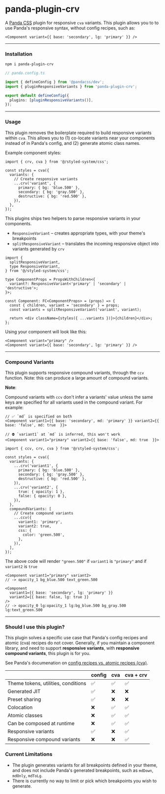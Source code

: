 # panda-plugin-crv

A [Panda CSS](https://panda-css.com) plugin for responsive `cva` variants. This plugin allows you to to use Panda's responsive syntax, without config recipes, such as:

```tsx
<Component variant={{ base: 'secondary', lg: 'primary' }} />
```

---

### Installation

```sh
npm i panda-plugin-crv
```

```ts
// panda.config.ts

import { defineConfig } from '@pandacss/dev';
import { pluginResponsiveVariants } from 'panda-plugin-crv';

export default defineConfig({
  plugins: [pluginResponsiveVariants()],
});
```

---

### Usage

This plugin removes the boilerplate required to build responsive variants within `cva`. This allows you to (1) co-locate variants near your components instead of in Panda's config, and (2) generate atomic class names.

Example component styles:

```tsx
import { crv, cva } from '@/styled-system/css';

const styles = cva({
  variants: {
    // Create responsive variants
    ...crv('variant', {
      primary: { bg: 'blue.500' },
      secondary: { bg: 'gray.500' },
      destructive: { bg: 'red.500' },
    }),
  },
});
```

This plugins ships two helpers to parse responsive variants in your components.

- `ResponsiveVariant` – creates appropriate types, with your theme's breakpoints
- `splitResponsiveVariant` – translates the incoming responsive object into variants generated by `crv`

```tsx
import {
  splitResponsiveVariant,
  type ResponsiveVariant,
} from '@/styled-system/css';

type ComponentProps = PropsWithChildren<{
  variant?: ResponsiveVariant<'primary' | 'secondary' | 'destructive'>;
}>;

const Component: FC<ComponentProps> = (props) => {
  const { children, variant = 'secondary' } = props;
  const variants = splitResponsiveVariant('variant', variant);

  return <div className={styles({ ...variants })}>{children}</div>;
};
```

Using your component will look like this:

```tsx
<Component variant="primary" />
<Component variant={{ base: 'secondary', lg: 'primary' }} />
```

---

### Compound Variants

This plugin supports responsive compound variants, through the `ccv` function. Note: this can produce a large amount of compound variants.

**Note**:

Compound variants with `ccv` don't infer a variants' value unless the same keys are specified for all variants used in the compound variant. For example:

```tsx
// ✅ `md` is specified on both
<Component variant1={{ base: 'secondary', md: 'primary' }} variant2={{ base: 'false', md: true  }}>

// ⛔️ `variant1` at `md` is inferred, this won't work
<Component variant1="primary" variant2={{ base: 'false', md: true  }}>
```

```tsx
import { ccv, crv, cva } from '@/styled-system/css';

const styles = cva({
  variants: {
    ...crv('variant1', {
      primary: { bg: 'blue.500' },
      secondary: { bg: 'gray.500' },
      destructive: { bg: 'red.500' },
    }),
    ...crv('variant2', {
      true: { opacity: 1 },
      false: { opacity: 0 },
    }),
  },
  compoundVariants: [
    // Create compound variants
    ...ccv({
      variant1: 'primary',
      variant2: true,
      css: {
        color: 'green.500',
      },
    }),
  ],
});
```

The above code will render `"green.500"` if `variant1` is `"primary"` and if `variant2` is `true`

```tsx
<Component variant1="primary" variant2>
// -> opacity_1 bg_blue.500 text_green.500

<Component
  variant1={{ base: 'secondary', lg: 'primary' }}
  variant2={{ base: false, lg: true }}
/>
// -> opacity_0 lg:opacity_1 lg:bg_blue.500 bg_gray.500 lg:text_green.500
```

---

### Should I use this plugin?

This plugin solves a specific use case that Panda's config recipes and atomic (cva) recipes do not cover. Generally, if you maintain a component library, and need to support **responsive variants**, with **responsive compound variants**, this plugin is for you.

See Panda's documenation on [config recipes vs. atomic recipes (cva)](https://panda-css.com/docs/concepts/recipes#should-i-use-atomic-or-config-recipes-).

|                                     | config | cva | cva + crv |
| ----------------------------------- | ------ | --- | --------- |
| Theme tokens, utilities, conditions | ✅     | ✅  | ✅        |
| Generated JIT                       | ✅     | ❌  | ❌        |
| Preset sharing                      | ✅     | ❌  | ❌        |
| Colocation                          | ❌     | ✅  | ✅        |
| Atomic classes                      | ❌     | ✅  | ✅        |
| Can be composed at runtime          | ❌     | ✅  | ✅        |
| Responsive variants                 | ✅     | ❌  | ✅        |
| Responsive compound variants        | ❌     | ❌  | ✅        |

### Current Limitations

- The plugin generates variants for all breakpoints defined in your theme, and does not include Panda's generated breakpoints, such as `mdDown`, `mdOnly`, `mdToLg`.
- There is currently no way to limit or pick which breakpoints you wish to generate.
